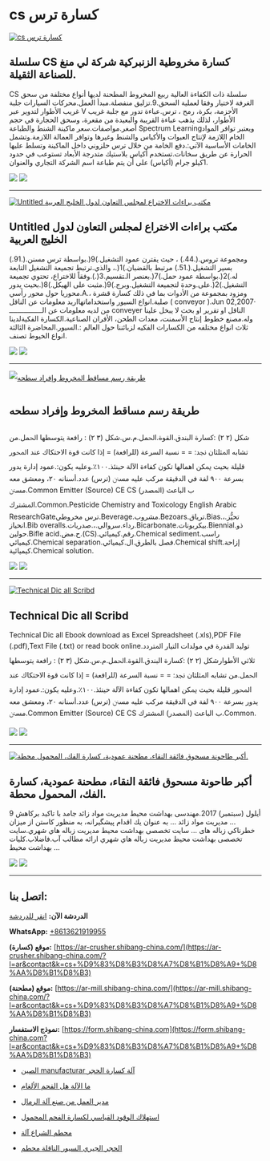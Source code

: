 # cs كسارة ترس

<a href="https://swt.shibang-china.com/?l=ar&img&k=cs+%D9%83%D8%B3%D8%A7%D8%B1%D8%A9+%D8%AA%D8%B1%D8%B3" target="_blank">![cs كسارة ترس](http://static.shibang-china.com/all-800x300/347.jpg)</a>

## سلسلة CS كسارة مخروطية الزنبركية شركة لي منغ للصناعة الثقيلة.
CS سلسلة ذات الكفاءة العالية ربيع المخروط المطحنة لديها أنواع مختلفة من سحق الغرفة لاختيار وفقا لعملية السحق.9.تزليق منفصلة.مبدأ العمل.محركات السيارات جلبة غريب الأطوار لتدوير عبر V الأحزمة، بكرة، رمح ، ترس.عباءة تدور مع جلبة غريب الأطوار، لذلك يذهب عباءة القريبة والبعيدة من مقعرة، وسحق الحجارة في حجم أصغر.مواصفات.سعر ماكينة الشنط والطباعة Spectrum Learningويعتبر توافر المواد الخام اللازمة لإنتاج العبوات والأكياس والشنط وغيرها وتوافر العمالة اللازمة.وتشمل الخامات الأساسية الآتي:.دفع الخامة من خلال ترس حلزوني داخل الماكينة وتسلط عليها الحرارة عن طريق سخانات.تستخدم أكياس بلاستيك متدرجة الأبعاد تستوعب في حدود 1كيلو جرام (أكياس) على أن يتم طباعة اسم الشركة التجاري والعنوان.


<a href="https://whatsapp.shibangsoft.com/WhatsApp.php" target="_blank" title="WhatsApp">![](http://static.shibang-china.com/icon/whatsapp.png)</a> <a href="https://swt.shibang-china.com/?l=ar&icon&k=cs+%D9%83%D8%B3%D8%A7%D8%B1%D8%A9+%D8%AA%D8%B1%D8%B3" target="_blank">![](http://static.shibang-china.com/icon/chat-ar.png)</a>

---

<a href="https://swt.shibang-china.com/?l=ar&img&k=cs+%D9%83%D8%B3%D8%A7%D8%B1%D8%A9+%D8%AA%D8%B1%D8%B3" target="_blank">![Untitled مكتب براءات الاختراع لمجلس التعاون لدول الخليج العربية](http://static.shibang-china.com/all-800x300/1030.jpg)</a>

## Untitled مكتب براءات الاختراع لمجلس التعاون لدول الخليج العربية
ﻭﻣﺠﻤﻮﻋﺔ ﺗﺮﻭﺱ.(.44.) ، ﺣﻴﺚ ﻳﻘﺘﺮﻥ ﻋﻤﻮﺩ ﺍﻟﺘﺸﻐﻴﻞ.)9(.ﺑﻮﺍﺳﻄﺔ ﺗﺮﺱ ﻣﺴﻨﻦ.(.91.) ﺑﺴﻴﺮ ﺍﻟﺘﺸﻐﻴﻞ.(.51.) ﻣﺮﺗﺒﻂ ﺑﺎﻟﻘﻀﺒﺎﻥ.)1(.، ﻭﺍﻟﺬﻱ.ﺗﺮﺗﺒﻂ ﺗﺠﻤﻴﻌﺔ ﺍﻟﺘﺸﻐﻴﻞ ﺍﻟﺘﺎﺑﻌﺔ ﻟﻪ.)2(.ﺑﻮﺍﺳﻄﺔ ﻋﻤﻮﺩ ﺣﻤﻞ.)7(.ﺑﻌﻨﺼﺮ ﺍﻟ.ﺘﻘﺴﻴﻢ.3(.).ﻭﻓﻘﺎً ﻟﻼﺧﺘﺮﺍﻉ، ﺗﺤﺘﻮﻱ ﺗﺠﻤﻴﻌﺔ ﺍﻟﺘﺸﻐﻴﻞ.)2(.ﻋﻠﻰ.ﻭﺣﺪﺓ ﻟﺘﺠﻤﻴﻌﺔ ﺍﻟﺘﺸﻐﻴﻞ.ﻭﺑﺮﺝ.)9(.ﻣﺜﺒﺖ ﻋﻠﻰ ﺍﻟﻬﻴﻜﻞ.)8(.ﺑﺤﻴﺚ ﻳﺪﻭﺭ ﻣﺤﻮﺭﻳﺎ ﺣﻮﻝ ﻣﺤﻮﺭ ﺭﺃﺳﻲ.A.، ﻭﻣﺰﻭﺩ ﺑﻤﺠﻤﻮﻋﺔ ﻣﻦ ﺍﻷﺩﻭﺍﺕ ﺑﻤﺎ ﻓﻲ ﺫﻟﻚ ﻛﺴﺎﺭﺓ ﻗﺸﺮﺓ ﺻﻠﺒﺔ.انواع السيور واستخداماتهااريد معلومات عن الناقل ( conveyor ).Jun 02,2007· من لديه معلومات عن الــــــــــــــــ conveyer الناقل او تقرير او بحث لا يبخل علينا وله.مصنع خطوط إنتاج الأسمنت، معدات الطحن، الأفران الصناعية.الكسارة الفكيةلدينا ثلاث انواع مختلفه من الكسارات الفكيه لزبائننا حول العالم :.السيور.المحاضرة الثالثة انواع الخيوط تصنف.


<a href="https://whatsapp.shibangsoft.com/WhatsApp.php" target="_blank" title="WhatsApp">![](http://static.shibang-china.com/icon/whatsapp.png)</a> <a href="https://swt.shibang-china.com/?l=ar&icon&k=cs+%D9%83%D8%B3%D8%A7%D8%B1%D8%A9+%D8%AA%D8%B1%D8%B3" target="_blank">![](http://static.shibang-china.com/icon/chat-ar.png)</a>

---

<a href="https://swt.shibang-china.com/?l=ar&img&k=cs+%D9%83%D8%B3%D8%A7%D8%B1%D8%A9+%D8%AA%D8%B1%D8%B3" target="_blank">![ﻃﺮﻳﻘﺔ رﺳﻢ ﻣﺴﺎﻗﻂ اﳌﺨﺮوط وإﻓﺮاد ﺳﻄﺤﻪ](http://static.shibang-china.com/all-800x300/635.jpg)</a>

## ﻃﺮﻳﻘﺔ رﺳﻢ ﻣﺴﺎﻗﻂ اﳌﺨﺮوط وإﻓﺮاد ﺳﻄﺤﻪ
ﺷﻜﻞ (٢ ٢) :ﻛﺴﺎرة اﻟﺒﻨﺪق.اﻟﻘﻮة.اﳊﻤﻞ.م.س.ﺷﻜﻞ (٣ ٢) : راﻓﻌﺔ ﻳﺘﻮﺳﻄﻬﺎ اﳊﻤﻞ.ﻣﻦ ﺗﺸﺎﺑﻪ اﳌﺜﻠﺜﺎن ﳒﺪ: = = ﻧﺴﺒﺔ اﻟﺴﺮﻋﺔ (ﻟﻠﺮاﻓﻌﺔ) = إذا ﻛﺎﻧﺖ ﻗﻮة اﻻﺣﺘﻜﺎك ﻋﻨﺪ اﶈﻮر ﻗﻠﻴﻠﺔ ﺑﺤﻴﺚ ﳝﻜﻦ اﻫﻤﺎﻟﻬﺎ ﺗﻜﻮن ﻛﻔﺎءة اﻵﻟﺔ ﺣﻴﻨﺌﺬ.١٠٠٪.وﻋﻠﻴﻪ ﻳﻜﻮن:.ﻋﻤﻮد إدارة ﻳﺪور ﺑﺴﺮﻋﺔ ٩٠٠ ﻟﻔﺔ ﻓﻲ اﻟﺪﻗﻴﻘﺔ ﻣﺮﻛﺐ ﻋﻠﻴﻪ ﻣﺴﲍ (ﺗﺮس) ﻋﺪد.أﺳﻨﺎﻧﻪ ٢٠، وﻣﻌﺸﻖ ﻣﻌﻪ ﻣﺴﲍ.Common Emitter (Source) CE CS ب اﻟﺒﺎﻋﺚ (اﳌﺼﺪر) اﳌﺸﺘﺮك.Common.Pesticide Chemistry and Toxicology English Arabic ResearchGateترس مخروطي.Beverage.مشروب.Bezoars.ترياق.Bias.تحيُّز.، انحياز.Bib overalls.رداء.سروالي.،.صدريات.Bicarbonate.بيكربونات.Biennial.ذو حولين.Bifle acid.ح.مض.(CS).رقم.كيميائي.Chemical sediment.راسب كيميائي.Chemical separation.فصل بالطرق.ال.كيميائي.Chemical shift.إزاحة كيميائية.Chemical solution.


<a href="https://whatsapp.shibangsoft.com/WhatsApp.php" target="_blank" title="WhatsApp">![](http://static.shibang-china.com/icon/whatsapp.png)</a> <a href="https://swt.shibang-china.com/?l=ar&icon&k=cs+%D9%83%D8%B3%D8%A7%D8%B1%D8%A9+%D8%AA%D8%B1%D8%B3" target="_blank">![](http://static.shibang-china.com/icon/chat-ar.png)</a>

---

<a href="https://swt.shibang-china.com/?l=ar&img&k=cs+%D9%83%D8%B3%D8%A7%D8%B1%D8%A9+%D8%AA%D8%B1%D8%B3" target="_blank">![Technical Dic all Scribd](http://static.shibang-china.com/all-800x300/1299.jpg)</a>

## Technical Dic all Scribd
Technical Dic all Ebook download as Excel Spreadsheet (.xls),PDF File (.pdf),Text File (.txt) or read book online.ﺗﻮﻟﻴﺪ اﻟﻘﺪرة ﻓﻲ ﻣﻮﻟﺪات اﻟﺘﻴﺎر اﳌﺘﺮدد ﺛﻼﺛﻲ اﻷﻃﻮارﺷﻜﻞ (٢ ٢) :ﻛﺴﺎرة اﻟﺒﻨﺪق.اﻟﻘﻮة.اﳊﻤﻞ.م.س.ﺷﻜﻞ (٣ ٢) : راﻓﻌﺔ ﻳﺘﻮﺳﻄﻬﺎ اﳊﻤﻞ.ﻣﻦ ﺗﺸﺎﺑﻪ اﳌﺜﻠﺜﺎن ﳒﺪ: = = ﻧﺴﺒﺔ اﻟﺴﺮﻋﺔ (ﻟﻠﺮاﻓﻌﺔ) = إذا ﻛﺎﻧﺖ ﻗﻮة اﻻﺣﺘﻜﺎك ﻋﻨﺪ اﶈﻮر ﻗﻠﻴﻠﺔ ﺑﺤﻴﺚ ﳝﻜﻦ اﻫﻤﺎﻟﻬﺎ ﺗﻜﻮن ﻛﻔﺎءة اﻵﻟﺔ ﺣﻴﻨﺌﺬ.١٠٠٪.وﻋﻠﻴﻪ ﻳﻜﻮن:.ﻋﻤﻮد إدارة ﻳﺪور ﺑﺴﺮﻋﺔ ٩٠٠ ﻟﻔﺔ ﻓﻲ اﻟﺪﻗﻴﻘﺔ ﻣﺮﻛﺐ ﻋﻠﻴﻪ ﻣﺴﲍ (ﺗﺮس) ﻋﺪد.أﺳﻨﺎﻧﻪ ٢٠، وﻣﻌﺸﻖ ﻣﻌﻪ ﻣﺴﲍ.Common Emitter (Source) CE CS ب اﻟﺒﺎﻋﺚ (اﳌﺼﺪر) اﳌﺸﺘﺮك.Common.


<a href="https://whatsapp.shibangsoft.com/WhatsApp.php" target="_blank" title="WhatsApp">![](http://static.shibang-china.com/icon/whatsapp.png)</a> <a href="https://swt.shibang-china.com/?l=ar&icon&k=cs+%D9%83%D8%B3%D8%A7%D8%B1%D8%A9+%D8%AA%D8%B1%D8%B3" target="_blank">![](http://static.shibang-china.com/icon/chat-ar.png)</a>

---

<a href="https://swt.shibang-china.com/?l=ar&img&k=cs+%D9%83%D8%B3%D8%A7%D8%B1%D8%A9+%D8%AA%D8%B1%D8%B3" target="_blank">![أكبر طاحونة مسحوق فائقة النقاء، مطحنة عمودية، كسارة الفك، المحمول محطة.](http://static.shibang-china.com/all-800x300/549.jpg)</a>

## أكبر طاحونة مسحوق فائقة النقاء، مطحنة عمودية، كسارة الفك، المحمول محطة.
9 أيلول (سبتمبر) 2017.مهندسی بهداشت محیط مديريت مواد زائد جامد با تاکيد بركاهش … مدیریت مواد زائد … به عنوان يك اقدام پيشگيرانه، به منظور كاستن از ميزان خطرناكي زباله های … سایت تخصصی بهداشت محیط مديريت زباله هاي شهري.سایت تخصصی بهداشت محیط مديريت زباله هاي شهري ارائه مطالب آب.فاضلاب.کلیات بهداشت محیط …

<a href="https://whatsapp.shibangsoft.com/WhatsApp.php" target="_blank" title="WhatsApp">![](http://static.shibang-china.com/icon/whatsapp.png)</a> <a href="https://swt.shibang-china.com/?l=ar&icon&k=cs+%D9%83%D8%B3%D8%A7%D8%B1%D8%A9+%D8%AA%D8%B1%D8%B3" target="_blank">![](http://static.shibang-china.com/icon/chat-ar.png)</a>

---
## اتصل بنا:

**الدردشة الآن:** [انقر للدردشة](https://swt.shibang-china.com?l=ar&contact&k=cs+%D9%83%D8%B3%D8%A7%D8%B1%D8%A9+%D8%AA%D8%B1%D8%B3)

**WhatsApp:**  [+8613621919955](https://whatsapp.shibangsoft.com/WhatsApp.php)

**موقع (كسارة):** [https://ar-crusher.shibang-china.com/](https://ar-crusher.shibang-china.com/?l=ar&contact&k=cs+%D9%83%D8%B3%D8%A7%D8%B1%D8%A9+%D8%AA%D8%B1%D8%B3)

**موقع (مطحنة):** [https://ar-mill.shibang-china.com/](https://ar-mill.shibang-china.com/?l=ar&contact&k=cs+%D9%83%D8%B3%D8%A7%D8%B1%D8%A9+%D8%AA%D8%B1%D8%B3)

**نموذج الاستفسار:** [https://form.shibang-china.com](https://form.shibang-china.com?l=ar&contact&k=cs+%D9%83%D8%B3%D8%A7%D8%B1%D8%A9+%D8%AA%D8%B1%D8%B3)

* [الصين manufacturar آلة كسارة الحجر](../28/%D8%A7%D9%84%D8%B5%D9%8A%D9%86%20manufacturar%20%D8%A2%D9%84%D8%A9%20%D9%83%D8%B3%D8%A7%D8%B1%D8%A9%20%D8%A7%D9%84%D8%AD%D8%AC%D8%B1.md)

* [ما الآلة هل الفحم الألغام](../26/%D9%85%D8%A7%20%D8%A7%D9%84%D8%A2%D9%84%D8%A9%20%D9%87%D9%84%20%D8%A7%D9%84%D9%81%D8%AD%D9%85%20%D8%A7%D9%84%D8%A3%D9%84%D8%BA%D8%A7%D9%85.md)

* [مدير العمل من صنع آلة الرمال](../26/%D9%85%D8%AF%D9%8A%D8%B1%20%D8%A7%D9%84%D8%B9%D9%85%D9%84%20%D9%85%D9%86%20%D8%B5%D9%86%D8%B9%20%D8%A2%D9%84%D8%A9%20%D8%A7%D9%84%D8%B1%D9%85%D8%A7%D9%84.md)

* [استهلاك الوقود القياسي لكسارة الفحم المحمول](../30/%D8%A7%D8%B3%D8%AA%D9%87%D9%84%D8%A7%D9%83%20%D8%A7%D9%84%D9%88%D9%82%D9%88%D8%AF%20%D8%A7%D9%84%D9%82%D9%8A%D8%A7%D8%B3%D9%8A%20%D9%84%D9%83%D8%B3%D8%A7%D8%B1%D8%A9%20%D8%A7%D9%84%D9%81%D8%AD%D9%85%20%D8%A7%D9%84%D9%85%D8%AD%D9%85%D9%88%D9%84.md)

* [محطم الشراع آلة](../27/%D9%85%D8%AD%D8%B7%D9%85%20%D8%A7%D9%84%D8%B4%D8%B1%D8%A7%D8%B9%20%D8%A2%D9%84%D8%A9.md)

* [الحجر الجيري السيور الناقلة محطم](../29/%D8%A7%D9%84%D8%AD%D8%AC%D8%B1%20%D8%A7%D9%84%D8%AC%D9%8A%D8%B1%D9%8A%20%D8%A7%D9%84%D8%B3%D9%8A%D9%88%D8%B1%20%D8%A7%D9%84%D9%86%D8%A7%D9%82%D9%84%D8%A9%20%D9%85%D8%AD%D8%B7%D9%85.md)
